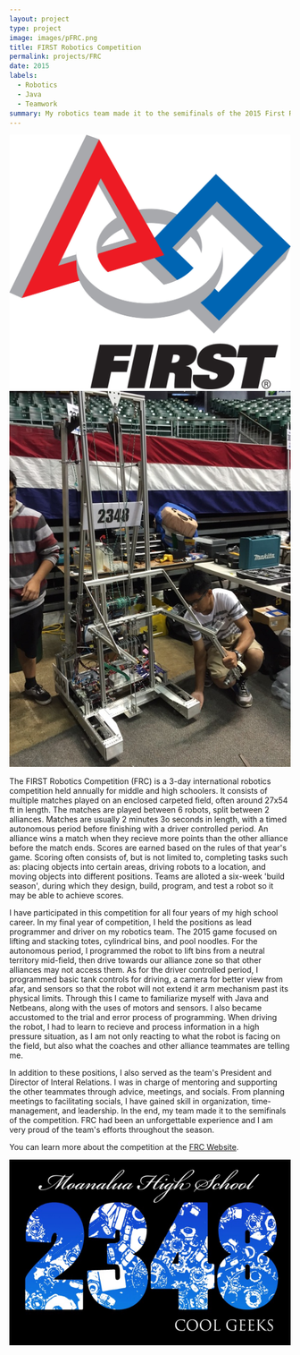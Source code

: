 ```yaml
---
layout: project
type: project
image: images/pFRC.png
title: FIRST Robotics Competition
permalink: projects/FRC
date: 2015
labels:
  - Robotics
  - Java
  - Teamwork
summary: My robotics team made it to the semifinals of the 2015 First Robotics Competition Hawaii Regional.
---
```


<img class="ui medium right floated rounded image" src="../images/FRCLogo.jpg">
<img class="ui medium right floated rounded image" src="../images/FRCRobot.jpeg">

The FIRST Robotics Competition (FRC) is a 3-day international robotics competition held annually for middle and high schoolers. It consists of multiple matches played on an enclosed carpeted field, often around 27x54 ft in length. The matches are played between 6 robots, split between 2 alliances. Matches are usually 2 minutes 3o seconds in length, with a timed autonomous period before finishing with a driver controlled period. An alliance wins a match when they recieve more points than the other alliance before the match ends. Scores are earned based on the rules of that year's game. Scoring often consists of, but is not limited to, completing tasks such as: placing objects into certain areas, driving robots to a location, and moving objects into different positions. Teams are alloted a six-week 'build season', during which they design, build, program, and test a robot so it may be able to achieve scores.

I have participated in this competition for all four years of my high school career. In my final year of competition, I held the positions as lead programmer and driver on my robotics team. The 2015 game focused on lifting and stacking totes, cylindrical bins, and pool noodles. For the autonomous period, I programmed the robot to lift bins from a neutral territory mid-field, then drive towards our alliance zone so that other alliances may not access them. As for the driver controlled period, I programmed basic tank controls for driving, a camera for better view from afar, and sensors so that the robot will not extend it arm mechanism past its physical limits. Through this I came to familiarize myself with Java and Netbeans, along with the uses of motors and sensors. I also became accustomed to the trial and error process of programming. When driving the robot, I had to learn to recieve and process information in a high pressure situation, as I am not only reacting to what the robot is facing on the field, but also what the coaches and other alliance teammates are telling me. 

In addition to these positions, I also served as the team's President and Director of Interal Relations. I was in charge of mentoring and supporting the other teammates through advice, meetings, and socials. From planning meetings to facilitating socials, I have gained skill in organization, time-management, and leadership. In the end, my team made it to the semifinals of the competition. FRC had been an unforgettable experience and I am very proud of the team's efforts throughout the season. 

You can learn more about the competition at the [FRC Website](http://www.firstinspires.org/robotics/frc).

<img class="ui image" src="../images/FRCShirt.PNG">
